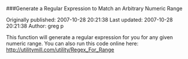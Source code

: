 ###Generate a Regular Expression to Match an Arbitrary Numeric Range

Originally published: 2007-10-28 20:21:38
Last updated: 2007-10-28 20:21:38
Author: greg p

This function will generate a regular expression for you for any given numeric range.  You can also run this code online here: http://utilitymill.com/utility/Regex_For_Range